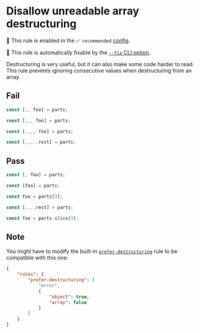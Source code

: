 # Disallow unreadable array destructuring

💼 This rule is enabled in the ✅ `recommended` [config](https://github.com/sindresorhus/eslint-plugin-unicorn#preset-configs-eslintconfigjs).

🔧 This rule is automatically fixable by the [`--fix` CLI option](https://eslint.org/docs/latest/user-guide/command-line-interface#--fix).

<!-- end auto-generated rule header -->
<!-- Do not manually modify this header. Run: `npm run fix:eslint-docs` -->

Destructuring is very useful, but it can also make some code harder to read. This rule prevents ignoring consecutive values when destructuring from an array.

## Fail

```js
const [,, foo] = parts;
```

```js
const [,,, foo] = parts;
```

```js
const [,,,, foo] = parts;
```

```js
const [,,...rest] = parts;
```

## Pass

```js
const [, foo] = parts;
```

```js
const [foo] = parts;
```

```js
const foo = parts[3];
```

```js
const [,...rest] = parts;
```

```js
const foo = parts.slice(3);
```

## Note

You might have to modify the built-in [`prefer-destructuring`](https://eslint.org/docs/rules/prefer-destructuring) rule to be compatible with this one:

```json
{
	"rules": {
		"prefer-destructuring": [
			"error",
			{
				"object": true,
				"array": false
			}
		]
	}
}
```
